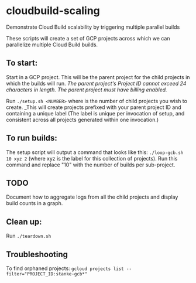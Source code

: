# cloudbuild-scaling
Demonstrate Cloud Build scalability by triggering multiple parallel builds

These scripts will create a set of GCP projects across which we can parallelize multiple Cloud Build builds.

## To start:
Start in a GCP project. This will be the parent project for the child projects in which the builds will run. 
_The parent project's Project ID cannot exceed 24 characters in length._
_The parent project must have billing enabled._

Run `./setup.sh <NUMBER>` where <NUMBER> is the number of child projects you wish to create.
_This will create <NUMBER> projects prefixed with your parent project ID and containing a unique label (The label is unique per invocation of setup, and consistent across all projects generated within one invocation.)

## To run builds:
The setup script will output a command that looks like this: `./loop-gcb.sh 10 xyz 2` (where xyz is the label for this collection of projects). Run this command and replace "10" with the number of builds per sub-project.

## TODO
Document how to aggregate logs from all the child projects and display build counts in a graph.

## Clean up:
Run `./teardown.sh`

## Troubleshooting
To find orphaned projects: `gcloud projects list --filter="PROJECT_ID:stanke-gcb*"`